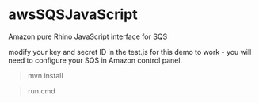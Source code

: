 awsSQSJavaScript
================

Amazon pure Rhino JavaScript interface for SQS

modify your key and secret ID in the test.js for this demo to work - you will need to configure your SQS in Amazon control panel.

>mvn install

>run.cmd 
